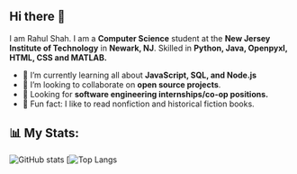 ## Hi there 👋
I am Rahul Shah. I am a **Computer Science** student at the **New Jersey Institute of Technology** in **Newark, NJ**.  Skilled in **Python, Java, Openpyxl, HTML, CSS and MATLAB.**

- 🌱 I’m currently learning all about **JavaScript, SQL, and Node.js**
- 🤝 I’m looking to collaborate on **open source projects**.
- 💼 Looking for **software engineering internships/co-op positions.**
- 🌟 Fun fact: I like to read nonfiction and historical fiction books.

## 📊 My Stats:
![GitHub stats](https://github-readme-stats.vercel.app/api?username=rahulnshah&show_icons=true&hide=stars&theme=algolia)
[![Top Langs](https://github-readme-stats.vercel.app/api/top-langs/?username=rahulnshah&layout=compact)

 




